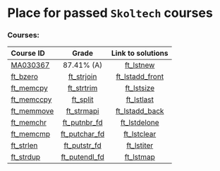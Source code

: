 # Place for passed **``Skoltech``** courses

### Courses:
Course ID | Grade | Link to solutions |
:----------- | :-----------: | :-----------: |
[MA030367](http://files.skoltech.ru/data/edu/syllabuses/2021/MA030367.pdf?v=isslh1)		|87.41% (A)| [ft_lstnew](ft_libft/ft_lstnew.c)            | 
[ft_bzero](#ft_bzero)		|[ft_strjoin](#ft_strjoin)  | [ft_lstadd_front](ft_libft/ft_lstadd_front.c)| 
[ft_memcpy](#ft_memcpy)		|[ft_strtrim](#ft_strjoin)  | [ft_lstsize](ft_libft/ft_lstsize.c)          |   
[ft_memccpy](#ft_memccpy)	|[ft_split](#ft_split)      | [ft_lstlast](ft_libft/ft_lstlast.c)          |
[ft_memmove](#ft_memmove)	| [ft_strmapi](#ft_strmapi)      | [ft_lstadd_back](ft_libft/ft_lstadd_back.c)  |
[ft_memchr](#ft_memchr)		| [ft_putnbr_fd](ft_libft/ft_putnbr_fd.c) | [ft_lstdelone](ft_libft/ft_lstdelone.c)     | 
[ft_memcmp](#ft_memcmp)		|[ft_putchar_fd](ft_libft/ft_putchar_fd.c)| [ft_lstclear](ft_libft/ft_lstclear.c)    | 
[ft_strlen](#ft_strlen)		|[ft_putstr_fd](ft_libft/ft_putstr_fd.c)	| [ft_lstiter](ft_libft/ft_lstiter.c)      | 
[ft_strdup](#ft_strdup)		|[ft_putendl_fd](ft_libft/ft_putendl_fd.c)| [ft_lstmap](ft_libft/ft_lstmap.c)        | 
